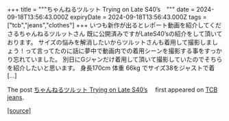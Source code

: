 +++
title = """ちゃんねるツルット Trying on Late S40’s　"""
date = 2024-09-18T13:56:43.000Z
expiryDate = 2024-09-18T13:56:43.000Z
tags = ["tcb","jeans","clothes"]
+++
いつも新作が出るとレポート動画を紹介してくださるちゃんねるツルットさん 既に公開済みですがLateS40’sの紹介をして頂いております。 サイズの悩みを解消したいからツルットさんも着用して撮影しましょう！って言ってたのに話に夢中で動画内での着用シーンを撮影する事をすっかり忘れていました。 別日にGジャンだけ着用して頂いて撮影していたのでそちらを紹介したいと思います。 身長170cm 体重 66kg でサイズ38をジャストで着 \[…\]

The post [ちゃんねるツルット Trying on Late S40’s](http://tcbjeans.com/2024/09/18/49165)　 first appeared on [TCB jeans](http://tcbjeans.com).

[[source]](http://tcbjeans.com/2024/09/18/49165)
